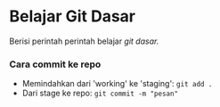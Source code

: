 # Belajar Git Dasar

Berisi perintah perintah belajar *git dasar.*


### Cara commit ke repo

- Memindahkan dari 'working' ke 'staging': ``` git add . ```
- Dari stage ke repo: ``` git commit -m "pesan" ```

